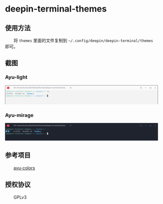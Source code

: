 # deepin-terminal-themes

## 使用方法

　　将 `themes` 里面的文件复制到 `~/.config/deepin/deepin-terminal/themes` 即可。

## 截图

### Ayu-light
![深度终端Ayu-light](截图/深度终端Ayu-light.png)

### Ayu-mirage
![深度终端Ayu-mirage](截图/深度终端Ayu-mirage.png)

## 参考项目

　　[ayu-colors](https://github.com/ayu-theme/ayu-colors)

## 授权协议

　　GPLv3
